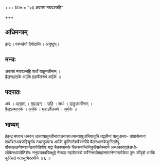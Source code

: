 +++
title = "०३ अवासां मघवञ्जहि"

+++
## अधिमन्त्रम्
इन्द्रः। परुच्छेपो दैवोदासिः। अनुष्टुप्।

## मन्त्रः
अवा॑सां मघवञ्जहि॒ शर्धो॑ यातु॒मती॑नाम् ।  
वै॒ल॒स्था॒न॒के अ॑र्म॒के म॒हावै॑लस्थे अर्म॒के ॥

## पदपाठः
अव॑ । आ॒सा॒म् । म॒घ॒ऽव॒न् । ज॒हि॒ । शर्धः॑ । या॒तु॒ऽमती॑नाम् ।  
वै॒ल॒ऽस्था॒न॒के । अ॒र्म॒के । म॒हाऽवै॑लस्थे । अ॒र्म॒के ॥

## भाष्यम्
हेइन्द्र मघवन् धनवन् आसांयातुमतीनांयातनासाधनान्यायुधानियातूनि तद्वतीनां यातुधानव- तांवासेनानां शर्धोबलंअवजहिचूर्णय तथाक्रुत्वाच अर्मके कुत्सितेशवैररणीये वैलस्थानकेकुत्सितेपू- र्वोक्तलक्षणेश्मशानेक्षपयेतिशेषः यद्वा बैलस्थानके बिलसंबन्धिनिकुत्सितेस्थाने अन्धकारावृतेअधो- लोकेस्थापयेतिशेषः ननुयत्रक्वचित्क्षुद्रे नेत्याह महाबैलस्थे सर्वैर्गन्तव्येमहाश्मशानेनागलोकेवा पुनः कीदृशे अर्मके कुत्सिते गतासुभिररणीये ॥ ६ ॥